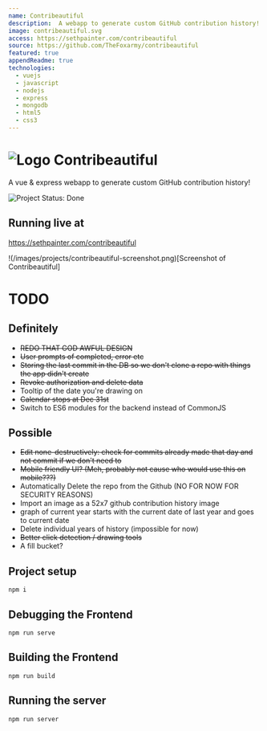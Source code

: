 ```yaml
---
name: Contribeautiful
description:  A webapp to generate custom GitHub contribution history! 
image: contribeautiful.svg
access: https://sethpainter.com/contribeautiful
source: https://github.com/TheFoxarmy/contribeautiful
featured: true
appendReadme: true
technologies:
  - vuejs
  - javascript
  - nodejs
  - express
  - mongodb
  - html5
  - css3
---
```



# ![Logo](./src/assets/contribeautiful.svg) Contribeautiful

A vue & express webapp to generate custom GitHub contribution history!

![Project Status: Done](https://img.shields.io/badge/Project%20Status-Done-limegreen)
## Running live at
https://sethpainter.com/contribeautiful

!(/images/projects/contribeautiful-screenshot.png)[Screenshot of Contribeautiful]

# TODO

## Definitely
- ~~REDO THAT GOD AWFUL DESIGN~~
- ~~User prompts of completed, error etc~~
- ~~Storing the last commit in the DB so we don't clone a repo with things the app didn't create~~
- ~~Revoke authorization and delete data~~
- Tooltip of the date you're drawing on
- ~~Calendar stops at Dec 31st~~
- Switch to ES6 modules for the backend instead of CommonJS
## Possible
- ~~Edit none-destructively: check for commits already made that day and not commit if we don't need to~~
- ~~Mobile friendly UI? (Meh, probably not cause who would use this on mobile???)~~
- Automatically Delete the repo from the Github (NO FOR NOW FOR SECURITY REASONS)
- Import an image as a 52x7 github contribution history image
- graph of current year starts with the current date of last year and goes to current date
- Delete individual years of history (impossible for now)
- ~~Better click detection / drawing tools~~
- A fill bucket?
## Project setup
```
npm i
```

## Debugging the Frontend
```
npm run serve
```

## Building the Frontend
```
npm run build
```

## Running the server
```
npm run server
```
